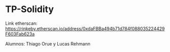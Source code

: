 # TP-Solidity

Link etherscan: https://rinkeby.etherscan.io/address/0xdaFBBa494b71d784f088035224429F603Fab623a

Alumnos: Thiago Orue y Lucas Rehmann
